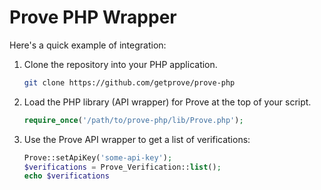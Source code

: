 
# Prove PHP Wrapper

Here's a quick example of integration:

1. Clone the repository into your PHP application.

    ```bash
    git clone https://github.com/getprove/prove-php
    ```

2. Load the PHP library (API wrapper) for Prove at the top of your script.

    ```php
    require_once('/path/to/prove-php/lib/Prove.php');
    ```

3. Use the Prove API wrapper to get a list of verifications:

    ```php
    Prove::setApiKey('some-api-key');
    $verifications = Prove_Verification::list();
    echo $verifications
    ```


